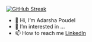 [![GitHub Streak](https://streak-stats.demolab.com/?user=AP-007)](https://git.io/streak-stats)


- 👋 Hi, I’m Adarsha Poudel
- 👀 I’m interested in ...
- 📫 How to reach me <a href="https://www.linkedin.com/in/adarsha-poudel-065b21244/">LinkedIn</a>


